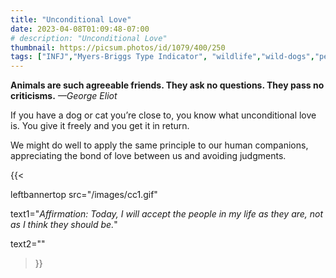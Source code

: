```yaml
---
title: "Unconditional Love"
date: 2023-04-08T01:09:48-07:00
# description: "Unconditional Love"
thumbnail: https://picsum.photos/id/1079/400/250
tags: ["INFJ","Myers-Briggs Type Indicator", "wildlife","wild-dogs","pets","animal-welfare"]
---
```



<!-- This is **bold** text, and this is *emphasized* text.
![infp_injf table](/infp_injf-table.jpg)
Visit the [Hugo](https://gohugo.io) website! -->

<!-- https://beaconstreetusa.com/wp/unconditional-love/ -->


**Animals are such agreeable friends.  They ask no questions. They pass no criticisms.**
                                                                    *—George Eliot*

If you have a dog or cat you’re close to, you know what unconditional love is. You give it freely and you get it in return.

We might do well to apply the same principle to our human companions, appreciating the bond of love between us and avoiding judgments.

{{< 

leftbannertop src="/images/cc1.gif" 

text1="*Affirmation: Today, I will accept the people in my life as they are, not as I think they should be.*" 

text2=""

>}}